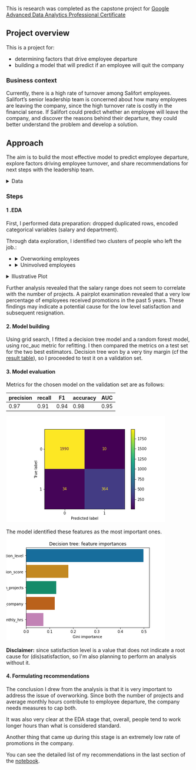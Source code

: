 This is research was completed as the capstone project for [Google Advanced Data Analytics Professional Certificate](https://www.coursera.org/professional-certificates/google-advanced-data-analytics)

## Project overview

This is a project for:
* determining factors that drive employee departure
* building a model that will predict if an employee will quit the company

### Business context

Currently, there is a high rate of turnover among Salifort employees. Salifort’s senior leadership team is concerned about how many employees are leaving the company, since the high turnover rate is costly in the financial sense. If Salifort could predict whether an employee will leave the company, and discover the reasons behind their departure, they could better understand the problem and develop a solution.

## Approach

The aim is to build the most effective model to predict employee departure, explore factors driving employee turnover, and share recommendations for next steps with the leadership team. 

<details>
<summary>Data</summary>

The [dataset](HR_capstone_dataset.csv) contains 14,999 rows – each row is a different employee’s self-reported information

Variable  |Description |
-----|-----|
satisfaction_level|Employee-reported job satisfaction level [0&ndash;1]|
last_evaluation|Score of employee's last performance review [0&ndash;1]|
number_project|Number of projects employee contributes to|
average_monthly_hours|Average number of hours employee worked per month|
time_spend_company|How long the employee has been with the company (years)
Work_accident|Whether or not the employee experienced an accident while at work
left|Whether or not the employee left the company
promotion_last_5years|Whether or not the employee was promoted in the last 5 years
Department|The employee's department
salary|The employee's salary range (low / medium / high)
</details>


### Steps
#### 1 .EDA
First, I performed data preparation: dropped duplicated rows, encoded categorical variables (salary and department).

Through data exploration, I identified two clusters of people who left the job.: 
*  <details><summary>Overworking employees</summary>
    Those who worked 240–300+ hours per month (mean monthly 200), participated in many projects and had a high evaluation score (> 0.8). These employees often have a critically low satisfaction score (<0.15). </details>
* <details><summary>Uninvolved employees</summary>
   A group of employees who were engaged only in minimal number of projects (2) and had a low evaluation score (<0.6), regular working hours (<160) a low satisfaction level (<0.5).</details>

<details>
<summary>Illustrative Plot</summary>

![CM](illustrations/clusters.png)
</details>

Further analysis revealed that the salary range does not seem to correlate with the number of projects. A pairplot examination revealed that a very low percentage of employees received promotions in the past 5 years. These findings may indicate a potential cause for the low level satisfaction and subsequent resignation. 


#### 2. Model building
Using grid search, I fitted a decision tree model and a random forest model, using roc_auc metric for refitting.
I then compared the metrics on a test set for the two best estimators. Decision tree won by a very tiny margin (cf the [result table](model_res_comparison.csv)), so I proceeded to test it on a validation set.

#### 3. Model evaluation

Metrics for the chosen model on the validation set are as follows:

precision |recall|F1|accuracy|AUC
-----------|-----|-----|-----|-----
0.97| 0.91      | 0.94      | 0.98      |0.95


![CM](illustrations/confusion_matrix.png)

The model identified these features as the most important ones.
![CM](illustrations/feature_importances.png)

**Disclaimer:** since satisfaction level is a value that does not indicate a root cause for (dis)satisfaction, so I'm also planning to perform an analysis without it.

#### 4. Formulating recommendations

The conclusion I drew from the analysis is that it is very important to address the issue of overworking. Since both the number of projects and average monthly hours contribute to employee departure, the company needs measures to cap both.

It was also very clear at the EDA stage that, overall, people tend to work longer hours than what is considered standard. 

Another thing that came up during this stage is an extremely low rate of promotions in the company.

You can see the detailed list of my recommendations in the last section of the [notebook](Project.ipynb).
